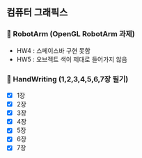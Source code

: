 ## 컴퓨터 그래픽스

### 📢 RobotArm (OpenGL RobotArm 과제)
- HW4 : 스페이스바 구현 못함
- HW5 : 오브젝트 색이 제대로 들어가지 않음
### 📢 HandWriting (1,2,3,4,5,6,7장 필기)
- [X] 1장
- [X] 2장
- [X] 3장
- [X] 4장
- [X] 5장
- [X] 6장
- [X] 7장

